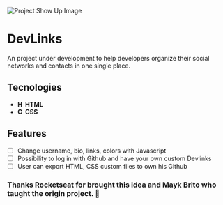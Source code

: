 ![Project Show Up Image](https://user-images.githubusercontent.com/79858234/177396884-7bf8c97e-ff0b-4e4b-86d8-3ecebafb064c.png)

# DevLinks
An project under development to help developers organize their social networks and contacts in one single place.

## Tecnologies
- <strong><img src="https://cdn.jsdelivr.net/gh/devicons/devicon/icons/html5/html5-original.svg" alt="HTML5 Icon" style="width: 14px;"/> HTML</strong>
- <strong><img src="https://cdn.jsdelivr.net/gh/devicons/devicon/icons/css3/css3-original.svg" alt="CSS3 Icon" style="width: 14px;"/> CSS</strong>

## Features
- [ ] Change username, bio, links, colors with Javascript
- [ ] Possibility to log in with Github and have your own custom Devlinks
- [ ] User can export HTML, CSS custom files to own his Github

### Thanks Rocketseat for brought this idea and Mayk Brito who taught the origin project. :purple_heart:
